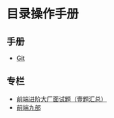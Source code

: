 # 目录操作手册

## 手册

* [Git](https://github.com/francyfrees/git-docs)


## 专栏

* [前端进阶大厂面试题（壹题汇总）](https://muyiy.cn/question/)
* [前端九部](https://www.yuque.com/fe9/basic)
